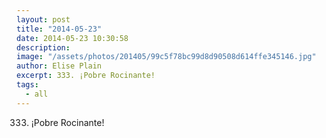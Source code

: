 ```yaml
---
layout: post
title: "2014-05-23"
date: 2014-05-23 10:30:58
description: 
image: "/assets/photos/201405/99c5f78bc99d8d90508d614ffe345146.jpg"
author: Elise Plain
excerpt: 333. ¡Pobre Rocinante!
tags: 
  - all
---
```


333. ¡Pobre Rocinante!
<p></p>
